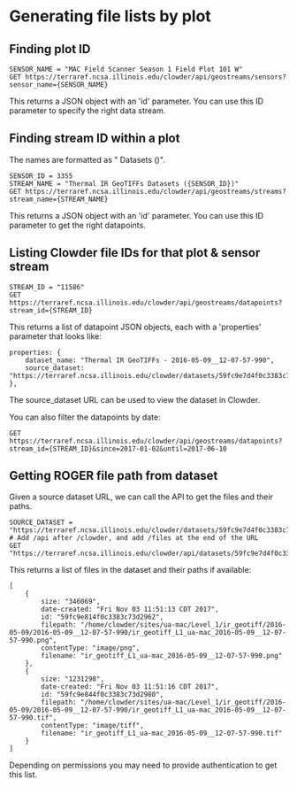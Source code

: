 # Generating file lists by plot

## Finding plot ID
```
SENSOR_NAME = "MAC Field Scanner Season 1 Field Plot 101 W"
GET https://terraref.ncsa.illinois.edu/clowder/api/geostreams/sensors?sensor_name={SENSOR_NAME}
```

This returns a JSON object with an 'id' parameter. You can use this ID parameter to specify the right data stream.

## Finding stream ID within a plot
The names are formatted as "<Sensor Group> Datasets (<Sensor ID>)".
```
SENSOR_ID = 3355
STREAM_NAME = "Thermal IR GeoTIFFs Datasets ({SENSOR_ID})"
GET https://terraref.ncsa.illinois.edu/clowder/api/geostreams/streams?stream_name={STREAM_NAME}
```

This returns a JSON object with an 'id' parameter. You can use this ID parameter to get the right datapoints.

## Listing Clowder file IDs for that plot & sensor stream
```
STREAM_ID = "11586"
GET https://terraref.ncsa.illinois.edu/clowder/api/geostreams/datapoints?stream_id={STREAM_ID}
```

This returns a list of datapoint JSON objects, each with a 'properties' parameter that looks like:
```
properties: {
    dataset_name: "Thermal IR GeoTIFFs - 2016-05-09__12-07-57-990",
    source_dataset: "https://terraref.ncsa.illinois.edu/clowder/datasets/59fc9e7d4f0c3383c73d2905"
},
```

The source_dataset URL can be used to view the dataset in Clowder.

You can also filter the datapoints by date:
```
GET https://terraref.ncsa.illinois.edu/clowder/api/geostreams/datapoints?stream_id={STREAM_ID}&since=2017-01-02&until=2017-06-10
```

## Getting ROGER file path from dataset
Given a source dataset URL, we can call the API to get the files and their paths.
```
SOURCE_DATASET = "https://terraref.ncsa.illinois.edu/clowder/datasets/59fc9e7d4f0c3383c73d2905"
# Add /api after /clowder, and add /files at the end of the URL
GET "https://terraref.ncsa.illinois.edu/clowder/api/datasets/59fc9e7d4f0c3383c73d2905/files"
```

This returns a list of files in the dataset and their paths if available:
```
[
    {
        size: "346069",
        date-created: "Fri Nov 03 11:51:13 CDT 2017",
        id: "59fc9e814f0c3383c73d2962",
        filepath: "/home/clowder/sites/ua-mac/Level_1/ir_geotiff/2016-05-09/2016-05-09__12-07-57-990/ir_geotiff_L1_ua-mac_2016-05-09__12-07-57-990.png",
        contentType: "image/png",
        filename: "ir_geotiff_L1_ua-mac_2016-05-09__12-07-57-990.png"
    },
    {
        size: "1231298",
        date-created: "Fri Nov 03 11:51:16 CDT 2017",
        id: "59fc9e844f0c3383c73d2980",
        filepath: "/home/clowder/sites/ua-mac/Level_1/ir_geotiff/2016-05-09/2016-05-09__12-07-57-990/ir_geotiff_L1_ua-mac_2016-05-09__12-07-57-990.tif",
        contentType: "image/tiff",
        filename: "ir_geotiff_L1_ua-mac_2016-05-09__12-07-57-990.tif"
    }
]
```

Depending on permissions you may need to provide authentication to get this list.

